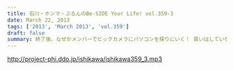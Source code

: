 ```yaml
---
title: 石川・ホンマ・ぶるんのBe-SIDE Your Life! vol.359-3
date: March 22, 2013
tags: ['2013', 'March 2013', 'vol.359']
draft: false
summary: 終了後、なぜかメンバーでビックカメラにパソコンを探りにいく！ 買いはしていないのですが～～「これからは俺もワイファイだな。」 との一言。革命おこるか。ＮＡＭＡＥ
---
```


http://project-phi.ddo.jp/ishikawa/ishikawa359_3.mp3